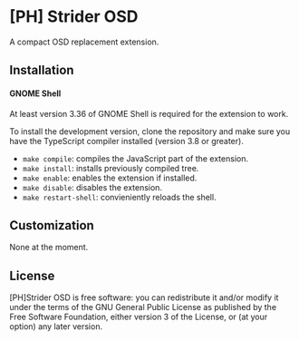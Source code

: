 # [PH] Strider OSD
A compact OSD replacement extension.

## Installation
#### GNOME Shell
At least version 3.36 of GNOME Shell is required for the extension to work.

To install the development version, clone the repository and make sure
you have the TypeScript compiler installed (version 3.8 or greater).

  - `make compile`: compiles the JavaScript part of the extension.
  - `make install`: installs previously compiled tree.
  - `make enable`: enables the extension if installed.
  - `make disable`: disables the extension.
  - `make restart-shell`: convieniently reloads the shell.
  
## Customization
None at the moment.

## License
[PH]Strider OSD is free software: you can redistribute it and/or modify
it under the terms of the GNU General Public License as published by the Free
Software Foundation, either version 3 of the License, or (at your option) any
later version.